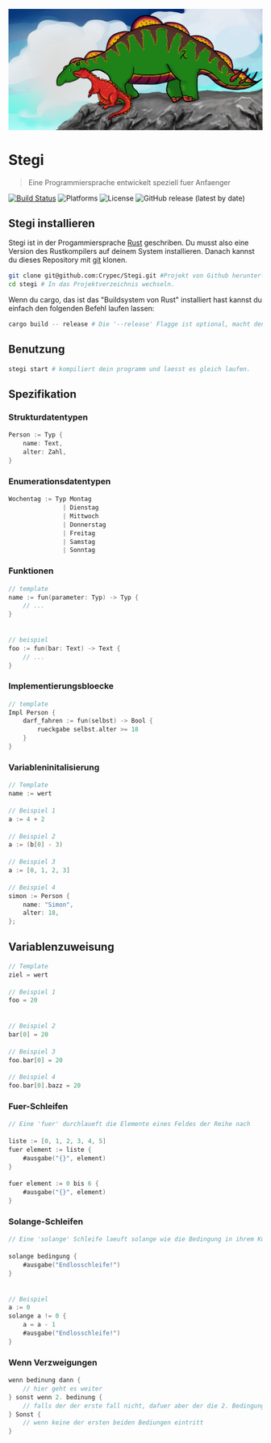 ![Stegi Dinosaurier Logo](https://github.com/Crypec/Stegi/blob/master/stegi_logo.jpg)
# Stegi

> Eine Programmiersprache entwickelt speziell fuer Anfaenger

[![Build Status](https://travis-ci.org/Crypec/Stegi.svg?branch=master)](https://travis-ci.org/Crypec/Stegi)
![Platforms](https://img.shields.io/badge/platforms-Windows%2C%20macOS%20and%20Linux-blue)
![License](https://img.shields.io/github/license/crypec/stegi)
![GitHub release (latest by date)](https://img.shields.io/github/v/release/crypec/Stegi)


## Stegi installieren
Stegi ist in der Progammiersprache [Rust](https://www.rust-lang.org/) geschriben. Du musst also eine Version des Rustkompilers auf deinem System installieren.
Danach kannst du dieses Repository mit [git](https://git-scm.com/) klonen.
``` bash
git clone git@github.com:Crypec/Stegi.git #Projekt von Github herunterladen.
cd stegi # In das Projektverzeichnis wechseln.
```

Wenn du cargo, das ist das "Buildsystem von Rust" installiert hast kannst du einfach den folgenden Befehl laufen lassen:
```bash
cargo build -- release # Die '--release' Flagge ist optional, macht den Kompiler aber um einiges schneller
```
## Benutzung
```bash
stegi start # kompiliert dein programm und laesst es gleich laufen.
```

## Spezifikation

### Strukturdatentypen
```go
Person := Typ {
	name: Text,
	alter: Zahl,
}
```

### Enumerationsdatentypen
```go
Wochentag := Typ Montag
               | Dienstag
			   | Mittwoch
			   | Donnerstag
			   | Freitag
			   | Samstag
			   | Sonntag
```

### Funktionen
```go
// template
name := fun(parameter: Typ) -> Typ {
	// ...
}


// beispiel
foo := fun(bar: Text) -> Text {
	// ...
}
```

### Implementierungsbloecke
```go
// template
Impl Person {
	darf_fahren := fun(selbst) -> Bool {
		rueckgabe selbst.alter >= 18
	}
}
```

### Variableninitalisierung
```go
// Template
name := wert

// Beispiel 1
a := 4 + 2

// Beispiel 2
a := (b[0] - 3)

// Beispiel 3
a := [0, 1, 2, 3]

// Beispiel 4
simon := Person {
	name: "Simon",
	alter: 18,
};
```

## Variablenzuweisung
```go
// Template
ziel = wert

// Beispiel 1
foo = 20


// Beispiel 2
bar[0] = 20

// Beispiel 3
foo.bar[0] = 20

// Beispiel 4
foo.bar[0].bazz = 20
```
### Fuer-Schleifen
```go
// Eine 'fuer' durchlaueft die Elemente eines Feldes der Reihe nach

liste := [0, 1, 2, 3, 4, 5]
fuer element := liste {
	#ausgabe("{}", element)
}

fuer element := 0 bis 6 {
	#ausgabe("{}", element)
}
```

### Solange-Schleifen
```go
// Eine 'solange' Schleife laeuft solange wie die Bedingung in ihrem Kopf wahr ist

solange bedingung {
	#ausgabe("Endlosschleife!")
}


// Beispiel
a := 0
solange a != 0 {
	a = a - 1
	#ausgabe("Endlosschleife!")
}
```

### Wenn Verzweigungen
```go
wenn bedinung dann {
	// hier geht es weiter
} sonst wenn 2. bedinung {
	// falls der der erste fall nicht, dafuer aber der die 2. Bedingung eintrifft
} Sonst {
	// wenn keine der ersten beiden Bediungen eintritt
}
```

